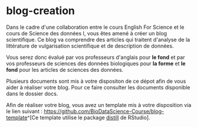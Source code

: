 # blog-creation

Dans le cadre d'une collaboration entre le cours English For Science et le cours de Science des données I, vous êtes amené à créer un blog scientifique. Ce blog va comprendre des articles qui traitent d'analyse de la littérature de vulgarisation scientifique et de description de données.

Vous serez donc évalué par vos professeurs d'anglais pour **le fond** et par vos professeurs de sciences des données biologiques pour **la forme** et **le fond** pour les articles de sciences des données.

Plusieurs documents sont mis à votre dispositon de ce dépot afin de vous aider à réaliser votre blog. Pour ce faire consulter les documents disponible dans le dossier docs.

Afin de réaliser votre blog, vous avez un template mis à votre disposition via le lien suivant : <https://github.com/BioDataScience-Course/blog-template>^[Ce template utilise le package [distill](https://rstudio.github.io/distill/) de RStudio].

